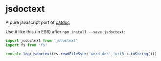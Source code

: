 # jsdoctext

A pure javascript port of [catdoc](https://www.wagner.pp.ru/~vitus/software/catdoc/)

Use it like this (in ES6) after `npm install --save jsdoctext`:

```js
import jsdoctext from 'jsdoctext'
import fs from 'fs'

console.log(jsdoctext(fs.readFileSync('word.doc','utf8').toString()))
```

